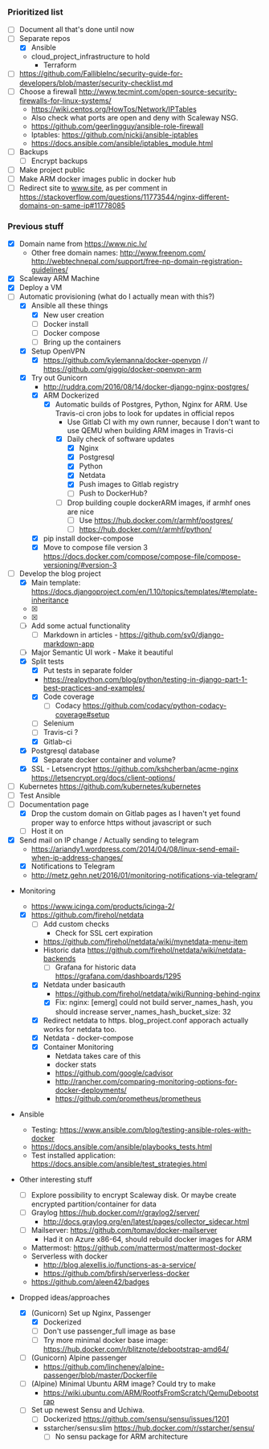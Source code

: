 ### Prioritized list
- [ ] Document all that's done until now
- [ ] Separate repos
  - [x] Ansible
  - cloud_project_infrastructure to hold
    - Terraform
- [ ] https://github.com/FallibleInc/security-guide-for-developers/blob/master/security-checklist.md
- [ ] Choose a firewall http://www.tecmint.com/open-source-security-firewalls-for-linux-systems/
  - https://wiki.centos.org/HowTos/Network/IPTables
  - Also check what ports are open and deny with Scaleway NSG.
  - https://github.com/geerlingguy/ansible-role-firewall
  - Iptables: https://github.com/nickjj/ansible-iptables
  - https://docs.ansible.com/ansible/iptables_module.html
- [ ] Backups
  - [ ] Encrypt backups
- [ ] Make project public
- [ ] Make ARM docker images public in docker hub
- [ ] Redirect site to www.site, as per comment in https://stackoverflow.com/questions/11773544/nginx-different-domains-on-same-ip#11778085

### Previous stuff
- [x] Domain name from https://www.nic.lv/
  - Other free domain names: http://www.freenom.com/ http://webtechnepal.com/support/free-np-domain-registration-guidelines/
- [x] Scaleway ARM Machine
- [x] Deploy a VM
- [ ] Automatic provisioning (what do I actually mean with this?)
  - [x] Ansible all these things
    - [x] New user creation
    - [ ] Docker install
    - [ ] Docker compose
    - [ ] Bring up the containers  
  - [x] Setup OpenVPN
    - [x] https://github.com/kylemanna/docker-openvpn // https://github.com/giggio/docker-openvpn-arm
  - [x] Try out Gunicorn
    - http://ruddra.com/2016/08/14/docker-django-nginx-postgres/
    - [x] ARM Dockerized
      - [x] Automatic builds of Postgres, Python, Nginx for ARM. Use Travis-ci cron jobs to look for updates in official repos
        - Use Gitlab CI with my own runner, because I don't want to use QEMU when building ARM images in Travis-ci
        - [x] Daily check of software updates
          - [x] Nginx
          - [x] Postgresql
          - [x] Python
          - [x] Netdata
          - [x] Push images to Gitlab registry
          - [ ] Push to DockerHub?
        - [ ] Drop building couple dockerARM images, if armhf ones are nice
          - [ ] Use https://hub.docker.com/r/armhf/postgres/
          - [ ] https://hub.docker.com/r/armhf/python/
    - [x] pip install docker-compose
    - [x] Move to compose file version 3 https://docs.docker.com/compose/compose-file/compose-versioning/#version-3
- [ ] Develop the blog project
  - [x] Main template: https://docs.djangoproject.com/en/1.10/topics/templates/#template-inheritance
  - [x] <link rel="stylesheet" href="https://cdn.jsdelivr.net/semantic-ui/2.2.6/semantic.min.css">
  - [x] <script src="https://cdn.jsdelivr.net/semantic-ui/2.2.6/semantic.min.js"></script>
  - [ ] Add some actual functionality
    - [ ] Markdown in articles - https://github.com/sv0/django-markdown-app
  - [ ] Major Semantic UI work - Make it beautiful
  - [x] Split tests
    - [x] Put tests in separate folder
    - https://realpython.com/blog/python/testing-in-django-part-1-best-practices-and-examples/
    - [x] Code coverage
      - [ ] Codacy https://github.com/codacy/python-codacy-coverage#setup
    - [ ] Selenium
    - [ ] Travis-ci ?
    - [x] Gitlab-ci
  - [x] Postgresql database
    - [x] Separate docker container and volume?
  - [x] SSL - Letsencrypt https://github.com/kshcherban/acme-nginx https://letsencrypt.org/docs/client-options/

- [ ] Kubernetes https://github.com/kubernetes/kubernetes
- [ ] Test Ansible
- [ ] Documentation page
  - [x] Drop the custom domain on Gitlab pages as I haven't yet found proper way to enforce https without javascript or such
  - [ ] Host it on
- [x] Send mail on IP change / Actually sending to telegram
  - https://ariandy1.wordpress.com/2014/04/08/linux-send-email-when-ip-address-changes/
  - [x] Notifications to Telegram
  - http://metz.gehn.net/2016/01/monitoring-notifications-via-telegram/

- Monitoring
  - https://www.icinga.com/products/icinga-2/
  - [x] https://github.com/firehol/netdata
    - [ ] Add custom checks
      - Check for SSL cert expiration
    - https://github.com/firehol/netdata/wiki/mynetdata-menu-item
    - Historic data https://github.com/firehol/netdata/wiki/netdata-backends
      - [ ] Grafana for historic data https://grafana.com/dashboards/1295
    - [x] Netdata under basicauth
      - https://github.com/firehol/netdata/wiki/Running-behind-nginx
      - [x] Fix: nginx: [emerg] could not build server_names_hash, you should increase server_names_hash_bucket_size: 32
    - [x] Redirect netdata to https. blog_project.conf apporach actually works for netdata too.
    - [x] Netdata - docker-compose
    - [x] Container Monitoring
      - Netdata takes care of this
      - docker stats
      - https://github.com/google/cadvisor
      - http://rancher.com/comparing-monitoring-options-for-docker-deployments/
      - https://github.com/prometheus/prometheus

- Ansible
  - Testing: https://www.ansible.com/blog/testing-ansible-roles-with-docker
  - https://docs.ansible.com/ansible/playbooks_tests.html
  - Test installed application: https://docs.ansible.com/ansible/test_strategies.html

- Other interesting stuff
  - [ ] Explore possibility to encrypt Scaleway disk. Or maybe create encrypted partition/container for data
  - [ ] Graylog https://hub.docker.com/r/graylog2/server/
    - http://docs.graylog.org/en/latest/pages/collector_sidecar.html
  - [ ] Mailserver: https://github.com/tomav/docker-mailserver
    - Had it on Azure x86-64, should rebuild docker images for ARM
  - Mattermost: https://github.com/mattermost/mattermost-docker
  - Serverless with docker
    - http://blog.alexellis.io/functions-as-a-service/
    - https://github.com/bfirsh/serverless-docker
  - https://github.com/aleen42/badges

- Dropped ideas/approaches
  - [x] (Gunicorn) Set up Nginx, Passenger
    - [x] Dockerized
    - [ ] Don't use passenger_full image as base
    - [ ] Try more minimal docker base image: https://hub.docker.com/r/blitznote/debootstrap-amd64/
  - [ ] (Gunicorn) Alpine passenger
    - https://github.com/lincheney/alpine-passenger/blob/master/Dockerfile
  - [ ] (Alpine) Minimal Ubuntu ARM image? Could try to make
    - https://wiki.ubuntu.com/ARM/RootfsFromScratch/QemuDebootstrap
  - [ ] Set up newest Sensu and Uchiwa.
    - [ ] Dockerized https://github.com/sensu/sensu/issues/1201
    - sstarcher/sensu:slim https://hub.docker.com/r/sstarcher/sensu/
      - [ ] No sensu package for ARM architecture